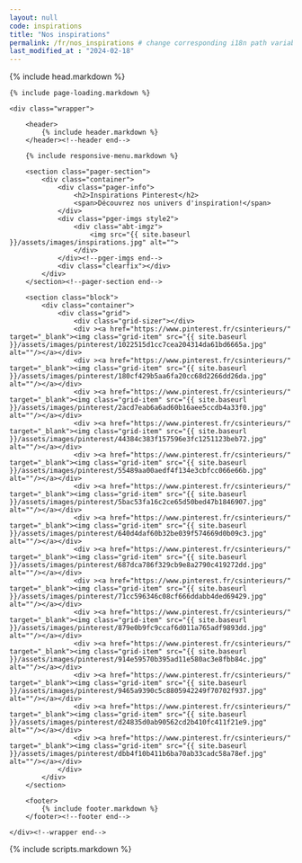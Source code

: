 ```yaml
---
layout: null
code: inspirations
title: "Nos inspirations"
permalink: /fr/nos_inspirations # change corresponding i18n path variable if permalink changed here!
last_modified_at : "2024-02-18"
---
```

<html lang="fr">
{% include head.markdown %}


<body>

	{% include page-loading.markdown %}

	<div class="wrapper">
			
		<header>
			{% include header.markdown %}
		</header><!--header end-->

		{% include responsive-menu.markdown %}

		<section class="pager-section">
			<div class="container">
				<div class="pager-info">
					<h2>Inspirations Pinterest</h2>
					<span>Découvrez nos univers d'inspiration!</span>
				</div>
				<div class="pger-imgs style2">
					<div class="abt-imgz">
						<img src="{{ site.baseurl }}/assets/images/inspirations.jpg" alt="">
					</div>
				</div><!--pger-imgs end-->
				<div class="clearfix"></div>
			</div>
		</section><!--pager-section end-->

		<section class="block">
			<div class="container">
				<div class="grid">
					<div class="grid-sizer"></div>
					<div ><a href="https://www.pinterest.fr/csinterieurs/" target="_blank"><img class="grid-item" src="{{ site.baseurl }}/assets/images/pinterest/1022515d1cc7cea204314da61bd6665a.jpg" alt=""/></a></div>
					<div ><a href="https://www.pinterest.fr/csinterieurs/" target="_blank"><img class="grid-item" src="{{ site.baseurl }}/assets/images/pinterest/180cf429b5aa6fa20cc68d2266dd26da.jpg" alt=""/></a></div>
					<div ><a href="https://www.pinterest.fr/csinterieurs/" target="_blank"><img class="grid-item" src="{{ site.baseurl }}/assets/images/pinterest/2acd7eab6a6ad60b16aee5ccdb4a33f0.jpg" alt=""/></a></div>
					<div ><a href="https://www.pinterest.fr/csinterieurs/" target="_blank"><img class="grid-item" src="{{ site.baseurl }}/assets/images/pinterest/44384c383f157596e3fc1251123beb72.jpg" alt=""/></a></div>
					<div ><a href="https://www.pinterest.fr/csinterieurs/" target="_blank"><img class="grid-item" src="{{ site.baseurl }}/assets/images/pinterest/55489aa00aedf4f134e3cbfcc066e66b.jpg" alt=""/></a></div>
					<div ><a href="https://www.pinterest.fr/csinterieurs/" target="_blank"><img class="grid-item" src="{{ site.baseurl }}/assets/images/pinterest/5bac53fa16c2ce65d50bed47b1846907.jpg" alt=""/></a></div>
					<div ><a href="https://www.pinterest.fr/csinterieurs/" target="_blank"><img class="grid-item" src="{{ site.baseurl }}/assets/images/pinterest/640d4daf60b32be039f574669d0b09c3.jpg" alt=""/></a></div>
					<div ><a href="https://www.pinterest.fr/csinterieurs/" target="_blank"><img class="grid-item" src="{{ site.baseurl }}/assets/images/pinterest/687dca786f329cb9e8a2790c419272dd.jpg" alt=""/></a></div>
					<div ><a href="https://www.pinterest.fr/csinterieurs/" target="_blank"><img class="grid-item" src="{{ site.baseurl }}/assets/images/pinterest/71cc596346c08cf666ddabb4ded69429.jpg" alt=""/></a></div>
					<div ><a href="https://www.pinterest.fr/csinterieurs/" target="_blank"><img class="grid-item" src="{{ site.baseurl }}/assets/images/pinterest/879e0b9fc9ccaf6d011a765adf9893dd.jpg" alt=""/></a></div>
					<div ><a href="https://www.pinterest.fr/csinterieurs/" target="_blank"><img class="grid-item" src="{{ site.baseurl }}/assets/images/pinterest/914e59570b395ad11e580ac3e8fbb84c.jpg" alt=""/></a></div>
					<div ><a href="https://www.pinterest.fr/csinterieurs/" target="_blank"><img class="grid-item" src="{{ site.baseurl }}/assets/images/pinterest/9465a9390c5c8805942249f70702f937.jpg" alt=""/></a></div>
					<div ><a href="https://www.pinterest.fr/csinterieurs/" target="_blank"><img class="grid-item" src="{{ site.baseurl }}/assets/images/pinterest/d24835d0ab90562cd2b410fc411f21e9.jpg" alt=""/></a></div>
					<div ><a href="https://www.pinterest.fr/csinterieurs/" target="_blank"><img class="grid-item" src="{{ site.baseurl }}/assets/images/pinterest/dbb4f10b411b6ba70ab33cadc58a78ef.jpg" alt=""/></a></div>
				</div>
			</div>
		</section>

		<footer>
			{% include footer.markdown %}
		</footer><!--footer end-->

	</div><!--wrapper end-->



{% include scripts.markdown %}
<script src="https://unpkg.com/masonry-layout@4/dist/masonry.pkgd.min.js"></script>
<script src="https://unpkg.com/imagesloaded@5/imagesloaded.pkgd.min.js"></script>
<script>
var $grid =	$('.grid').masonry({
  // set itemSelector so .grid-sizer is not used in layout
  itemSelector: '.grid-item',
  // use element for option
  columnWidth: '.grid-sizer',
  percentPosition: true
})
$grid.imagesLoaded().progress( function() {
  $grid.masonry('layout');
});
</script>

</body>

</html>